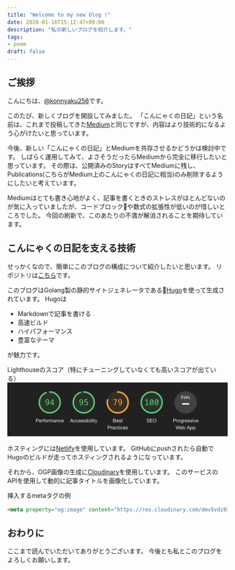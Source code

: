 ```yaml
---
title: "Welcome to my new blog !"
date: 2020-01-16T15:12:47+09:00
description: "私の新しいブログを紹介します。"
tags:
- poem
draft: false
---
```


## ご挨拶
こんにちは、[@konnyaku256](https://twitter.com/konnyaku256)です。

このたび、新しくブログを開設してみました。
「こんにゃくの日記」という名前は、これまで投稿してきた[Medium](https://medium.com/%E3%81%93%E3%82%93%E3%81%AB%E3%82%83%E3%81%8F%E3%81%AE%E6%97%A5%E8%A8%98)と同じですが、内容はより技術的になるよう心がけたいと思っています。

今後、新しい「こんにゃくの日記」とMediumを共存させるかどうかは検討中です。
しばらく運用してみて、よさそうだったらMediumから完全に移行したいと思っています。
その際は、公開済みのStoryはすべてMediumに残し、Publications(こちらがMedium上のこんにゃくの日記に相当)のみ削除するようにしたいと考えています。

Mediumはとても書き心地がよく、記事を書くときのストレスがほとんどないのが気に入っていましたが、コードブロックや数式の拡張性が低いのが惜しいところでした。
今回の刷新で、このあたりの不満が解消されることを期待しています。

## こんにゃくの日記を支える技術
せっかくなので、簡単にこのブログの構成について紹介したいと思います。
リポジトリは[こちら](https://github.com/konnyaku256/blog)です。

このブログはGolang製の静的サイトジェネレータである[Hugo](https://gohugo.io/)を使って生成されています。
Hugoは
- Markdownで記事を書ける
- 高速ビルド
- ハイパフォーマンス
- 豊富なテーマ

が魅力です。

Lighthouseのスコア（特にチューニングしていなくても高いスコアが出ている）
![Lighthouseのスコア](lighthouse.png)

ホスティングには[Netlify](https://www.netlify.com/)を使用しています。
GitHubにpushされたら自動でHugoのビルドが走ってホスティングされるようになっています。

それから、OGP画像の生成に[Cloudinary](https://cloudinary.com/)を使用しています。
このサービスのAPIを使用して動的に記事タイトルを画像化しています。

挿入するmetaタグの例
```html
<meta property="og:image" content="https://res.cloudinary.com/dmv5vdi93/image/upload/l_text:Sawarabi%20Gothic_50_bold:{{ .Title }},co_rgb:424242,w_700,c_fit/v1579096957/background.png">
```

## おわりに
ここまで読んでいただいてありがとうございます。
今後とも私とこのブログをよろしくお願いします。
